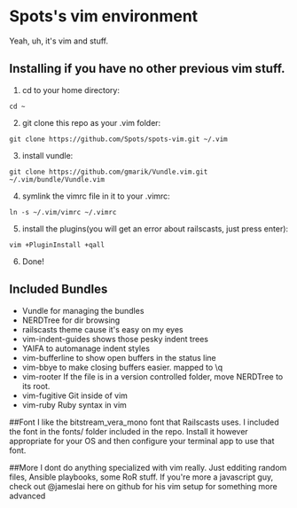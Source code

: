 # Spots's vim environment

Yeah, uh, it's vim and stuff.

## Installing if you have no other previous vim stuff.
1. cd to your home directory:
```
cd ~
```
2. git clone this repo as your .vim folder:
```
git clone https://github.com/Spots/spots-vim.git ~/.vim
``` 
3. install vundle:
```
git clone https://github.com/gmarik/Vundle.vim.git ~/.vim/bundle/Vundle.vim
``` 
4. symlink the vimrc file in it to your .vimrc:
```
ln -s ~/.vim/vimrc ~/.vimrc
```
5. install the plugins(you will get an error about railscasts, just press enter):
```
vim +PluginInstall +qall
```
6. Done!

## Included Bundles

* Vundle for managing the bundles
* NERDTree for dir browsing
* railscasts theme cause it's easy on my eyes
* vim-indent-guides shows those pesky indent trees
* YAIFA to automanage indent styles
* vim-bufferline to show open buffers in the status line
* vim-bbye to make closing buffers easier. mapped to \q
* vim-rooter If the file is in a version controlled folder, move NERDTree to its root.
* vim-fugitive Git inside of vim
* vim-ruby Ruby syntax in vim

##Font
I like the bitstream_vera_mono font that Railscasts uses. I included the font in the fonts/ folder included in the repo. Install it however appropriate for your OS and then configure your terminal app to use that font. 

##More
I dont do anything specialized with vim really. Just edditing random files, Ansible playbooks, some RoR stuff. If you're more a javascript guy, check out @jameslai here on github for his vim setup for something more advanced
